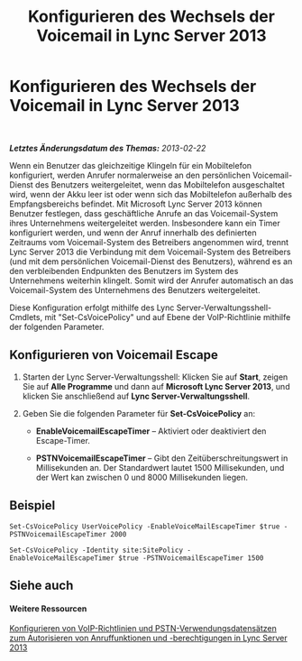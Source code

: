 ﻿---
title: Konfigurieren des Wechsels der Voicemail in Lync Server 2013
TOCTitle: Konfigurieren des Wechsels der Voicemail in Lync Server 2013
ms:assetid: a1d19e6c-82ff-4768-8ae5-da981368ce40
ms:mtpsurl: https://technet.microsoft.com/de-de/library/JJ688157(v=OCS.15)
ms:contentKeyID: 49890867
ms.date: 05/19/2016
mtps_version: v=OCS.15
ms.translationtype: HT
---

# Konfigurieren des Wechsels der Voicemail in Lync Server 2013

 

_**Letztes Änderungsdatum des Themas:** 2013-02-22_

Wenn ein Benutzer das gleichzeitige Klingeln für ein Mobiltelefon konfiguriert, werden Anrufer normalerweise an den persönlichen Voicemail-Dienst des Benutzers weitergeleitet, wenn das Mobiltelefon ausgeschaltet wird, wenn der Akku leer ist oder wenn sich das Mobiltelefon außerhalb des Empfangsbereichs befindet. Mit Microsoft Lync Server 2013 können Benutzer festlegen, dass geschäftliche Anrufe an das Voicemail-System ihres Unternehmens weitergeleitet werden. Insbesondere kann ein Timer konfiguriert werden, und wenn der Anruf innerhalb des definierten Zeitraums vom Voicemail-System des Betreibers angenommen wird, trennt Lync Server 2013 die Verbindung mit dem Voicemail-System des Betreibers (und mit dem persönlichen Voicemail-Dienst des Benutzers), während es an den verbleibenden Endpunkten des Benutzers im System des Unternehmens weiterhin klingelt. Somit wird der Anrufer automatisch an das Voicemail-System des Unternehmens des Benutzers weitergeleitet.

Diese Konfiguration erfolgt mithilfe des Lync Server-Verwaltungsshell-Cmdlets, mit "Set-CsVoicePolicy" und auf Ebene der VoIP-Richtlinie mithilfe der folgenden Parameter.

## Konfigurieren von Voicemail Escape

1.  Starten der Lync Server-Verwaltungsshell: Klicken Sie auf **Start**, zeigen Sie auf **Alle Programme** und dann auf **Microsoft Lync Server 2013**, und klicken Sie anschließend auf **Lync Server-Verwaltungsshell**.

2.  Geben Sie die folgenden Parameter für **Set-CsVoicePolicy** an:
    
      - **EnableVoicemailEscapeTimer** – Aktiviert oder deaktiviert den Escape-Timer.
    
      - **PSTNVoicemailEscapeTimer** – Gibt den Zeitüberschreitungswert in Millisekunden an. Der Standardwert lautet 1500 Millisekunden, und der Wert kan zwischen 0 und 8000 Millisekunden liegen.

## Beispiel

    Set-CsVoicePolicy UserVoicePolicy -EnableVoiceMailEscapeTimer $true - PSTNVoicemailEscapeTimer 2000
    
    Set-CsVoicePolicy -Identity site:SitePolicy -EnableVoiceMailEscapeTimer $true -PSTNVoicemailEscapeTimer 1500

## Siehe auch

#### Weitere Ressourcen

[Konfigurieren von VoIP-Richtlinien und PSTN-Verwendungsdatensätzen zum Autorisieren von Anruffunktionen und -berechtigungen in Lync Server 2013](lync-server-2013-configuring-voice-policies-and-pstn-usage-records-to-authorize-calling-features-and-privileges.md)

